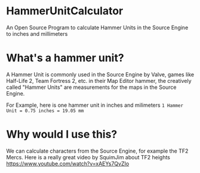 # HammerUnitCalculator
An Open Source Program to calculate Hammer Units in the Source Engine to inches and millimeters

# What's a hammer unit?

A Hammer Unit is commonly used in the Source Engine by Valve, games like Half-Life 2, Team Fortress 2, etc. in their Map Editor hammer, the creatively called "Hammer Units" are measurements for the maps in the Source Engine.

For Example, here is one hammer unit in inches and milimeters
```1 Hammer Unit = 0.75 inches = 19.05 mm```

# Why would I use this?

We can calculate characters from the Source Engine, for example the TF2 Mercs.
Here is a really great video by SquimJim about TF2 heights
https://www.youtube.com/watch?v=xAEYs7QvZIo
